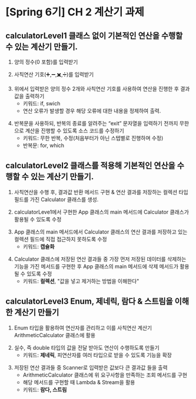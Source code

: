 # [Spring 6기] CH 2 계산기 과제
## calculatorLevel1 클래스 없이 기본적인 연산을 수행할 수 있는 계산기 만들기.

1. 양의 정수(0 포함)를 입력받기<P></P>
2. 사칙연산 기호(➕,➖,✖️,➗)를 입력받기<P></P>
3. 위에서 입력받은 양의 정수 2개와 사칙연산 기호를 사용하여 연산을 진행한 후 결과값을 출력하기
   - 키워드: if, swich
   - 연산 오류가 발생할 경우 해당 오류에 대한 내용을 정제하여 출력.<P></P>
4. 반복문을 사용하되, 반복의 종료를 알려주는 “exit” 문자열을 입력하기 전까지 무한으로 계산을 진행할 수 있도록 소스 코드를 수정하기
    - 키워드: 무한 반복, 수정(처음부터가 아닌 스텝별로 진행하며 수정)
    - 반복문: for, which
  
<P></P>

## calculatorLevel2 클래스를 적용해 기본적인 연산을 수행할 수 있는 계산기 만들기.
1. 사칙연산을 수행 후, 결과값 반환 메서드 구현 & 연산 결과를 저장하는 컬렉션 타입 필드를 가진 Calculator 클래스를 생성.<P></P>
2. calculatorLeve1에서 구현한 App 클래스의 main 메서드에 Calculator 클래스가 활용될 수 있도록 수정<P></P>
3. App 클래스의 main 메서드에서 Calculator 클래스의 연산 결과를 저장하고 있는 컬렉션 필드에 직접 접근하지 못하도록 수정
   - 키워드: **캡슐화**<P></P>
4. Calculator 클래스에 저장된 연산 결과들 중 가장 먼저 저장된 데이터를 삭제하는 기능을 가진 메서드를 구현한 후 App 클래스의 main 메서드에 삭제 메서드가 활용될 수 있도록 수정
   - 키워드: **컬렉션**, "값을 넣고 제거하는 방법을 이해한다"<P></P>

<P></P>

## calculatorLevel3 Enum, 제네릭, 람다 & 스트림을 이해한 계산기 만들기
1. Enum 타입을 활용하여 연산자를 관리하고 이를 사칙연산 계산기 ArithmeticCalculator 클래스에 활용<P></P>
2. 실수, 즉 double 타입의 값을 전달 받아도 연산이 수행하도록 만들기
   - 키워드: **제네릭**, 피연산자를 여러 타입으로 받을 수 있도록 기능을 확장<P></P>
3. 저장된 연산 결과들 중 Scanner로 입력받은 값보다 큰 결과값 들을 출력
   - ArithmeticCalculator 클래스에 위 요구사항을 만족하는 조회 메서드를 구현
   - 해당 메서드를 구현할 때 Lambda & Stream을 활용
   - 키워드: **람다, 스트림**
